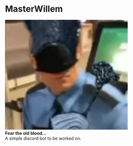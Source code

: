 # MasterWillem

![Alt text](https://raw.githubusercontent.com/Nomyze/MasterWillem/main/imgs/Willem.png) \
__Fear the old blood...__ \
A simple discord bot to be worked on.
